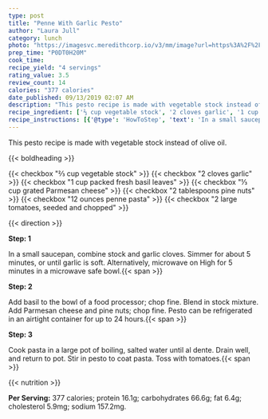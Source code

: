 ```yaml
---
type: post
title: "Penne With Garlic Pesto"
author: "Laura Jull"
category: lunch
photo: "https://imagesvc.meredithcorp.io/v3/mm/image?url=https%3A%2F%2Fimages.media-allrecipes.com%2Fuserphotos%2F232593.jpg"
prep_time: "P0DT0H20M"
cook_time: 
recipe_yield: "4 servings"
rating_value: 3.5
review_count: 14
calories: "377 calories"
date_published: 09/13/2019 02:07 AM
description: "This pesto recipe is made with vegetable stock instead of olive oil."
recipe_ingredient: ['⅔ cup vegetable stock', '2 cloves garlic', '1 cup packed fresh basil leaves', '⅓ cup grated Parmesan cheese', '2 tablespoons pine nuts', '12 ounces penne pasta', '2 large tomatoes, seeded and chopped']
recipe_instructions: [{'@type': 'HowToStep', 'text': 'In a small saucepan, combine stock and garlic cloves.  Simmer for about 5 minutes, or until garlic is soft.  Alternatively, microwave on High for 5 minutes in a microwave safe bowl.\n'}, {'@type': 'HowToStep', 'text': 'Add basil to the bowl of a food processor; chop fine.  Blend in stock mixture.  Add Parmesan cheese and pine nuts; chop fine.  Pesto can be refrigerated in an airtight container for up to 24 hours.\n'}, {'@type': 'HowToStep', 'text': 'Cook pasta in a large pot of boiling, salted water until al dente.  Drain well, and return to pot.  Stir in pesto to coat pasta.  Toss with tomatoes.\n'}]
---
```


This pesto recipe is made with vegetable stock instead of olive oil. 

{{< boldheading >}}

{{< checkbox "⅔ cup vegetable stock" >}}
{{< checkbox "2 cloves garlic" >}}
{{< checkbox "1 cup packed fresh basil leaves" >}}
{{< checkbox "⅓ cup grated Parmesan cheese" >}}
{{< checkbox "2 tablespoons pine nuts" >}}
{{< checkbox "12 ounces penne pasta" >}}
{{< checkbox "2 large tomatoes, seeded and chopped" >}}


{{< direction >}}

**Step: 1**

In a small saucepan, combine stock and garlic cloves.  Simmer for about 5 minutes, or until garlic is soft.  Alternatively, microwave on High for 5 minutes in a microwave safe bowl.{{< span >}}

**Step: 2**

Add basil to the bowl of a food processor; chop fine.  Blend in stock mixture.  Add Parmesan cheese and pine nuts; chop fine.  Pesto can be refrigerated in an airtight container for up to 24 hours.{{< span >}}

**Step: 3**

Cook pasta in a large pot of boiling, salted water until al dente.  Drain well, and return to pot.  Stir in pesto to coat pasta.  Toss with tomatoes.{{< span >}}

{{< nutrition >}}

**Per Serving:** 377 calories; protein 16.1g; carbohydrates 66.6g; fat 6.4g; cholesterol 5.9mg; sodium 157.2mg.